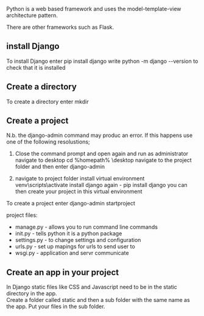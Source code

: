 Python is a web based framework and uses the model-template-view architecture pattern.

There are other frameworks such as Flask.

install Django
---------------------

To install Django enter pip install django
write python -m django --version to check that it is installed

Create a directory
-------------------

To create a directory enter mkdir <foldername>
  
Create a project
------------------------
  
N.b. the django-admin command may produc an error.  If this happens use one of the following resolustions;
  
1. Close the command prompt and open again and run as administrator
  navigate to desktop cd %homepath% \desktop
  navigate to the project folder and then enter django-admin
  
2. navigate to project folder
  install virtual environment venv\scripts\activate
  install django again  - pip install django
  you can then create your project in this virtual environment
  
To create a project enter django-admin startproject <projectname>
  
project files:
  
- manage.py - allows you to run command line commands
- init.py - tells python it is a python package
- settings.py - to change settings and configuration
- urls.py - set up mapings for urls to send user to
- wsgi.py - application and servr communicate

Create an app in your project
---------------------------------
In Django static files like CSS and Javascript need to be in the static directory in the app.  
Create a folder called static and then a sub folder with the same name as the app.  Put your files in the sub folder.
